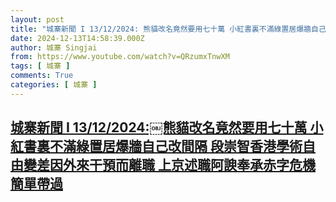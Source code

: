 ```yaml
---
layout: post
title: "城寨新聞 I 13/12/2024:￼熊貓改名竟然要用七十萬 小紅書裏不滿綠置居爆牆自己改間隔 段崇智香港學術自由變差因外來干預而離職 上京述職阿諛奉承赤字危機簡單帶過"
date: 2024-12-13T14:58:39.000Z
author: 城寨 Singjai
from: https://www.youtube.com/watch?v=QRzumxTnwXM
tags: [ 城寨 ]
comments: True
categories: [ 城寨 ]
---
```

<!--1734101919000-->
[城寨新聞 I 13/12/2024:￼熊貓改名竟然要用七十萬 小紅書裏不滿綠置居爆牆自己改間隔 段崇智香港學術自由變差因外來干預而離職 上京述職阿諛奉承赤字危機簡單帶過](https://www.youtube.com/watch?v=QRzumxTnwXM)
------

<div>

</div>
